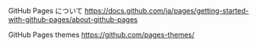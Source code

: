 GitHub Pages について 
https://docs.github.com/ja/pages/getting-started-with-github-pages/about-github-pages

GitHub Pages themes 
https://github.com/pages-themes/
